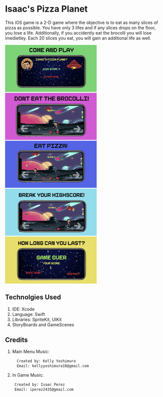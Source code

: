 # Isaac's Pizza Planet
This iOS game is a 2-D game where the objective is to eat as 
many slices of pizza as possible. You have only 3 lifes and if any slices 
drops on the floor, you lose a life. Additionally, if you accidently eat 
the brocolli you will lose imedietley. Each 20 slices you eat, you will 
gain an additional life as well.


<p float="left">
<img width= 300 src = images/intro.png>
<img  width= 300 src = "images/dont.png">
<img width= 300 src = images/pizza.png>
<img width= 300 src = images/high.png>
<img width= 300 src = images/exit.png>
</p>


## Technolgies Used
1. IDE: Xcode
2. Language: Swift
3. Libraries: SpriteKit, UIKit
4. StoryBoards and GameScenes

## Credits
1. Main Menu Music: 
        
         Created by: Kelly Yoshimura
         Email: kellyyoshimura18@gmail.com
2. In Game Music:

        Created by: Isaac Perez
        Email: iperez2435@gmail.com

